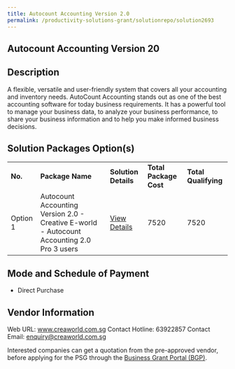 ```yaml
---
title: Autocount Accounting Version 2.0
permalink: /productivity-solutions-grant/solutionrepo/solution2693
---
```


## Autocount Accounting Version 20

## Description

A flexible, versatile and user-friendly system that covers all your accounting and inventory needs.
AutoCount Accounting stands out as one of the best accounting software for today business requirements. It has a powerful tool to manage your business data, to analyze your business performance, to share your business information and to help you make informed business decisions.

## Solution Packages Option(s)

<table>
<tr>
<td><b>No.</b></td>
<td><b>Package Name</b></td>
<td><b>Solution Details</b></td>
<td><b>Total Package Cost</b></td>
<td><b>Total Qualifying</b></td>
</tr>
<tr>
<td>Option 1</td>
<td>Autocount Accounting Version 2.0 - Creative E-world - Autocount Accounting 2.0 Pro 3 users</td>
<td><a href='https://www.gobusiness.gov.sg/images/psg/Creative_E-World_Autocount_20210280_Annex_3_Part_2.pdf'>View Details</a></td>
<td>7520</td>
<td>7520</td>
</tr>
</table>

## Mode and Schedule of Payment

 - Direct Purchase

## Vendor Information

 Web URL: www.creaworld.com.sg 
Contact Hotline: 63922857 
Contact Email: enquiry@creaworld.com.sg 


Interested companies can get a quotation from the pre-approved vendor, before applying for the PSG through the <a href='https://www.businessgrants.gov.sg/'>Business Grant Portal (BGP)</a>.
<script src="/jquery/resize-tables.js"></script>
